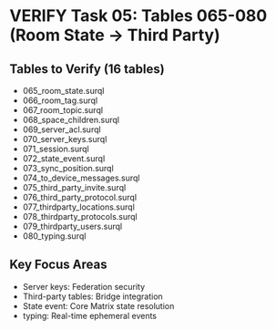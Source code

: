 # VERIFY Task 05: Tables 065-080 (Room State → Third Party)

## Tables to Verify (16 tables)
- 065_room_state.surql
- 066_room_tag.surql
- 067_room_topic.surql
- 068_space_children.surql
- 069_server_acl.surql
- 070_server_keys.surql
- 071_session.surql
- 072_state_event.surql
- 073_sync_position.surql
- 074_to_device_messages.surql
- 075_third_party_invite.surql
- 076_third_party_protocol.surql
- 077_thirdparty_locations.surql
- 078_thirdparty_protocols.surql
- 079_thirdparty_users.surql
- 080_typing.surql

## Key Focus Areas
- Server keys: Federation security
- Third-party tables: Bridge integration
- State event: Core Matrix state resolution
- typing: Real-time ephemeral events
